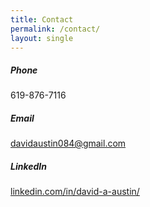```yaml
---
title: Contact
permalink: /contact/
layout: single
---
```

##### <i class="fas fa-phone-alt" aria-hidden="true"></i> Phone
619-876-7116

##### <i class="fas fa-envelope" aria-hidden="true"></i> Email
[davidaustin084@gmail.com](mailto:davidaustin084@gmail.com)

##### <i class="fab fa-linkedin" aria-hidden="true"></i> LinkedIn
[linkedin.com/in/david-a-austin/](https://www.linkedin.com/in/david-a-austin/)

